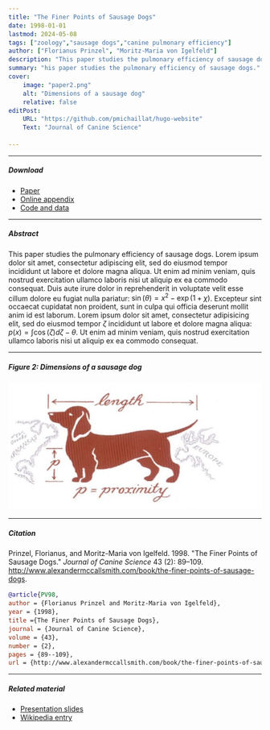 ```yaml
---
title: "The Finer Points of Sausage Dogs" 
date: 1998-01-01
lastmod: 2024-05-08
tags: ["zoology","sausage dogs","canine pulmonary efficiency"]
author: ["Florianus Prinzel", "Moritz-Maria von Igelfeld"]
description: "This paper studies the pulmonary efficiency of sausage dogs. Published in the Journal of Canine Science, 1998." 
summary: "his paper studies the pulmonary efficiency of sausage dogs." 
cover:
    image: "paper2.png"
    alt: "Dimensions of a sausage dog"
    relative: false
editPost:
    URL: "https://github.com/pmichaillat/hugo-website"
    Text: "Journal of Canine Science"

---
```


---

##### Download

+ [Paper](paper2.pdf)
+ [Online appendix](appendix2.pdf)
+ [Code and data](https://github.com/pmichaillat/wunk)

---

##### Abstract

This paper studies the pulmonary efficiency of sausage dogs. Lorem ipsum dolor sit amet, consectetur adipiscing elit, sed do eiusmod tempor incididunt ut labore et dolore magna aliqua. Ut enim ad minim veniam, quis nostrud exercitation ullamco laboris nisi ut aliquip ex ea commodo consequat. Duis aute irure dolor in reprehenderit in voluptate velit esse cillum dolore eu fugiat nulla pariatur: $\sin(\theta) = x^2 - \exp(1+\chi)$. Excepteur sint occaecat cupidatat non proident, sunt in culpa qui officia deserunt mollit anim id est laborum. Lorem ipsum dolor sit amet, consectetur adipisicing elit, sed do eiusmod tempor $\zeta$ incididunt ut labore et dolore magna aliqua: $p(x) = \int \cos(\zeta) d\zeta - \theta$. Ut enim ad minim veniam, quis nostrud exercitation ullamco laboris nisi ut aliquip ex ea commodo consequat.

---

##### Figure 2: Dimensions of a sausage dog

![](paper2.png)

---

##### Citation

Prinzel, Florianus, and Moritz-Maria von Igelfeld. 1998. "The Finer Points of Sausage Dogs." *Journal of Canine Science* 43 (2): 89–109. http://www.alexandermccallsmith.com/book/the-finer-points-of-sausage-dogs.

```BibTeX
@article{PV98,
author = {Florianus Prinzel and Moritz-Maria von Igelfeld},
year = {1998},
title ={The Finer Points of Sausage Dogs},
journal = {Journal of Canine Science},
volume = {43},
number = {2},
pages = {89--109},
url = {http://www.alexandermccallsmith.com/book/the-finer-points-of-sausage-dogs}}
```

---

##### Related material

+ [Presentation slides](presentation2.pdf)
+ [Wikipedia entry](https://en.wikipedia.org/wiki/The_Finer_Points_of_Sausage_Dogs)
